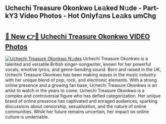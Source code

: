 ## Uchechi Treasure Okonkwo Le𝚊ked N𝚞de - Part-kY3 Video Photos - Hot Onlyf𝚊ns Le𝚊ks umChg

# <h2><a href="http://ab67535.deff.icu/?id=Uchechi+Treasure+Okonkwo">🔗 New 👉🔴 Uchechi Treasure Okonkwo VIDEO Photos</a></h2>

[![Uchechi Treasure Okonkwo N𝚞des](https://i.imgur.com/rIISA9y.gif)](http://ab67535.deff.icu/?id=Uchechi+Treasure+Okonkwo)
Uchechi Treasure Okonkwo is a talented and versatile British singer-songwriter, known for her powerful vocals, emotive lyrics, and genre-bending sound. Born and raised in the UK, Uchechi Treasure Okonkwo has been making waves in the music industry with her unique blend of pop, rock, and electronic elements. With a strong online presence and a growing fan base, Uchechi Treasure Okonkwo is an artist to watch in the years to come. Uchechi Treasure Okonkwo is a complex and controversial figure who has defied categorization. Her unique brand of online presence has captivated and enraged audiences, sparking discussions about censorship, sexualization, and the nature of online communities. While her future remains uncertain, her impact on online culture is undeniable.
